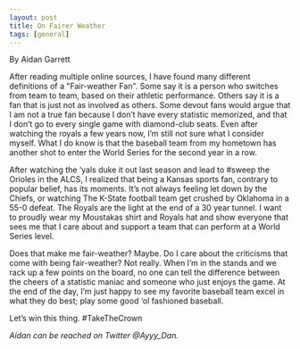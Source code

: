```yaml
---
layout: post
title: On Fairer Weather
tags: [general]
---
```

By Aidan Garrett

After reading multiple online sources, I have found many different definitions of a "Fair-weather
Fan". Some say it is a person who switches from team to team, based on their athletic performance. 
Others say it is a fan that is just not as involved as others. Some devout fans would argue that I am not a 
true fan because I don’t have every statistic memorized, and that I don’t go to every single game with 
diamond-club seats. Even after watching the royals a few years now, I’m still not sure what I consider 
myself. What I do know is that the baseball team from my hometown has another shot to enter the 
World Series for the second year in a row. 

After watching the ‘yals duke it out last season and lead to #sweep the Orioles in the ALCS, I 
realized that being a Kansas sports fan, contrary to popular belief, has its moments. It’s not always 
feeling let down by the Chiefs, or watching The K-State football team get crushed by Oklahoma in a 55-0 
defeat. The Royals are the light at the end of a 30 year tunnel. I want to proudly wear my Moustakas 
shirt and Royals hat and show everyone that sees me that I care about and support a team that can 
perform at a World Series level.

Does that make me fair-weather? Maybe. Do I care about the criticisms that come with being 
fair-weather? Not really. When I’m in the stands and we rack up a few points on the board, no one can 
tell the difference between the cheers of a statistic maniac and someone who just enjoys the game. At 
the end of the day, I’m just happy to see my favorite baseball team excel in what they do best; play 
some good ‘ol fashioned baseball.

Let’s win this thing. #TakeTheCrown

<i>Aidan can be reached on Twitter @Ayyy_Dan.</i>

